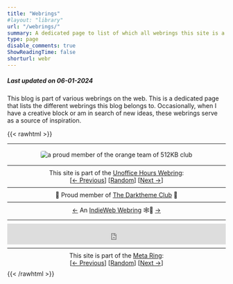 ```yaml
---
title: "Webrings"
#layout: "library"
url: "/webrings/"
summary: A dedicated page to list of which all webrings this site is a part of.
type: page
disable_comments: true
ShowReadingTime: false
shorturl: webr
---
```


##### Last updated on 06-01-2024

This blog is part of various webrings on the web. This is a dedicated page that lists the different webrings this blog belongs to. Occasionally, when I have a creative block or am in search of new ideas, these webrings serve as a source of inspiration.

{{< rawhtml >}}
<hr style="margin: 0.5rem 0;">

<div style="display: flex; justify-content: center; width: 100%; border: none; text-decoration: none; margin: 0.5rem 0;">
  <a href="https://512kb.club" style="display: inline-block; border: none; border-bottom: none; text-decoration: none; box-shadow: none;">
    <img src="https://512kb.club/assets/images/orange-team.svg" 
         alt="a proud member of the orange team of 512KB club" 
         style="max-width: 100%; height: auto; border: none; border-bottom: none; text-decoration: none; box-shadow: none; margin: 0.5rem 0; border-radius: 4px;" />
  </a>
</div>

<hr style="margin: 0.5rem 0;">

<p style="text-align: center; margin: 0.5rem 0;">
  This site is part of the <a href="https://unofficehours.com">Unoffice Hours Webring</a>:<br/>
  [<a href="https://unofficehours.com/prev.html">← Previous</a>]
  [<a href="https://unofficehours.com/random.html">Random</a>]
  [<a href="https://unofficehours.com/next.html">Next →</a>]
</p>

<hr style="margin: 0.5rem 0;">

<p style="text-align: center; margin: 0.5rem 0;">
  👻 Proud member of <a href="https://darktheme.club/">The Darktheme Club</a> 👻
</p>

<hr style="margin: 0.5rem 0;">

<div style="text-align: center; margin: 0.5rem 0;">
  <a href="https://xn--sr8hvo.ws/previous">←</a>
  An <a href="https://xn--sr8hvo.ws">IndieWeb Webring</a> 🕸💍
  <a href="https://xn--sr8hvo.ws/next">→</a>
</div>

<hr style="margin: 0.5rem 0;">

<div style="margin: 0.5rem 0;">
  <iframe id="bucket-webring" 
          style="width: 100%; height: 3rem; border: none;" 
          src="https://webring.bucketfish.me/embed.html?name=Rishikesh">
  </iframe>
</div>

<hr style="margin: 0.5rem 0;">

<div style="text-align: center; margin: 0.5rem 0;">
  <p style="margin: 0.5rem 0;">
    This site is part of the <a href="https://meta-ring.hedy.dev/">Meta Ring</a>:<br/>
    [<a href="https://meta-ring.hedy.dev/previous">← Previous</a>]
    [<a href="https://meta-ring.hedy.dev/random">Random</a>]
    [<a href="https://meta-ring.hedy.dev/next">Next →</a>]
  </p>
</div>
{{< /rawhtml >}}